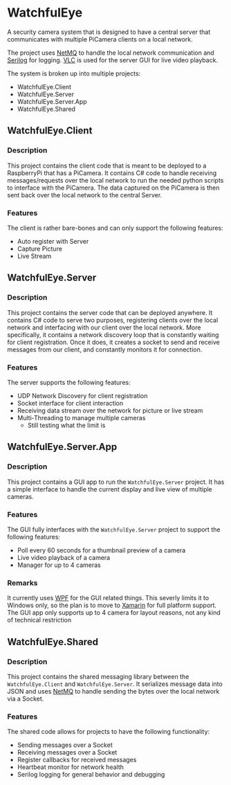 # WatchfulEye
A security camera system that is designed to have a central server that communicates with multiple PiCamera clients on a local network.

The project uses [NetMQ](https://github.com/zeromq/netmq) to handle the local network communication and [Serilog](https://github.com/serilog/serilog) for logging. [VLC](https://code.videolan.org/videolan/LibVLCSharp) is used for the server GUI for live video playback.

The system is broken up into multiple projects:

- WatchfulEye.Client
- WatchfulEye.Server
- WatchfulEye.Server.App
- WatchfulEye.Shared

## WatchfulEye.Client

### Description
This project contains the client code that is meant to be deployed to a RaspberryPi that has a PiCamera. It contains C# code to handle receiving messages/requests over the local network to run the needed python scripts to interface with the PiCamera. The data captured on the PiCamera is then sent back over the local network to the central Server. 

### Features
The client is rather bare-bones and can only support the following features:
- Auto register with Server
- Capture Picture
- Live Stream


## WatchfulEye.Server

### Description
This project contains the server code that can be deployed anywhere. It contains C# code to serve two purposes, registering clients over the local network and interfacing with our client over the local network. More specifically, it contains a network discovery loop that is constantly waiting for client registration. Once it does, it creates a socket to send and receive messages from our client, and constantly monitors it for connection.

### Features
The server supports the following features:
- UDP Network Discovery for client registration
- Socket interface for client interaction
- Receiving data stream over the network for picture or live stream
- Multi-Threading to manage multiple cameras
    - Still testing what the limit is


## WatchfulEye.Server.App

### Description
This project contains a GUI app to run the `WatchfulEye.Server` project. It has a simple interface to handle the current display and live view of multiple cameras.

### Features
The GUI fully interfaces with the `WatchfulEye.Server` project to support the following features:
- Poll every 60 seconds for a thumbnail preview of a camera
- Live video playback of a camera
- Manager for up to 4 cameras

### Remarks
It currently uses [WPF](https://learn.microsoft.com/en-us/dotnet/desktop/wpf/overview/?view=netdesktop-7.0) for the GUI related things. This severly limits it to Windows only, so the plan is to move to [Xamarin](https://dotnet.microsoft.com/en-us/apps/xamarin) for full platform support. The GUI app only supports up to 4 camera for layout reasons, not any kind of technical restriction


## WatchfulEye.Shared

### Description
This project contains the shared messaging library between the `WatchfulEye.Client` and `WatchfulEye.Server`. It serializes message data into JSON and uses [NetMQ](https://github.com/zeromq/netmq) to handle sending the bytes over the local network via a Socket.

### Features
The shared code allows for projects to have the following functionality:
- Sending messages over a Socket
- Receiving messages over a Socket
- Register callbacks for received messages
- Heartbeat monitor for network health
- Serilog logging for general behavior and debugging